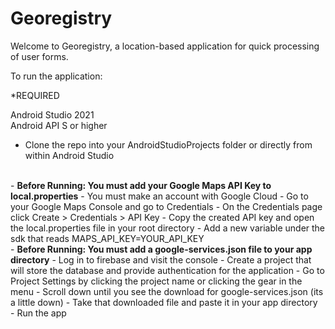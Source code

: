 # Georegistry

Welcome to Georegistry, a location-based application for quick processing of user forms.

To run the application:

*REQUIRED

Android Studio 2021<br>
Android API S or higher

- Clone the repo into your AndroidStudioProjects folder or directly from within Android Studio
<br>
- <b>Before Running: You must add your Google Maps API Key to local.properties</b>
  - You must make an account with Google Cloud
  - Go to your Google Maps Console and go to Credentials
  - On the Credentials page click Create > Credentials > API Key
  - Copy the created API key and open the local.properties file in your root directory
  - Add a new variable under the sdk that reads MAPS_API_KEY=YOUR_API_KEY
<br>
- <b>Before Running: You must add a google-services.json file to your app directory</b>
  - Log in to firebase and visit the console
  - Create a project that will store the database and provide authentication for the application
  - Go to Project Settings by clicking the project name or clicking the gear in the menu
  - Scroll down until you see the download for google-services.json (its a little down)
  - Take that downloaded file and paste it in your app directory
<br>
- Run the app
